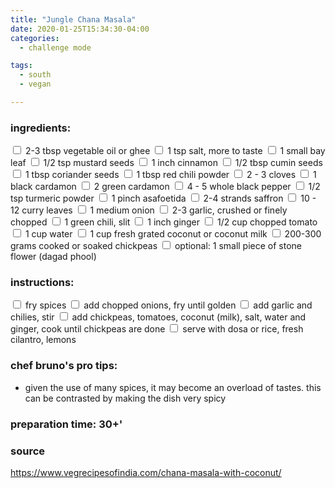 ```yaml
---
title: "Jungle Chana Masala"
date: 2020-01-25T15:34:30-04:00
categories:
  - challenge mode

tags:
  - south
  - vegan

---
```


### ingredients:

<input type="checkbox"> 2-3 tbsp vegetable oil or ghee
<input type="checkbox"> 1 tsp salt, more to taste
<input type="checkbox"> 1 small bay leaf
<input type="checkbox"> 1/2 tsp mustard seeds
<input type="checkbox"> 1 inch cinnamon
<input type="checkbox"> 1/2 tbsp cumin seeds
<input type="checkbox"> 1 tbsp coriander seeds
<input type="checkbox"> 1 tbsp red chili powder
<input type="checkbox"> 2 - 3 cloves
<input type="checkbox"> 1 black cardamon
<input type="checkbox"> 2 green cardamon
<input type="checkbox"> 4 - 5 whole black pepper
<input type="checkbox"> 1/2 tsp turmeric powder
<input type="checkbox"> 1 pinch asafoetida
<input type="checkbox"> 2-4 strands saffron
<input type="checkbox"> 10 - 12 curry leaves
<input type="checkbox"> 1 medium onion 
<input type="checkbox"> 2-3 garlic, crushed or finely chopped
<input type="checkbox"> 1 green chili, slit
<input type="checkbox"> 1 inch ginger 
<input type="checkbox"> 1/2 cup chopped tomato
<input type="checkbox"> 1 cup water
<input type="checkbox"> 1 cup fresh grated coconut or coconut milk
<input type="checkbox"> 200-300 grams cooked or soaked chickpeas
<input type="checkbox"> optional: 1 small piece of stone flower (dagad phool)


### instructions:
<input type="checkbox"> fry spices
<input type="checkbox"> add chopped onions, fry until golden
<input type="checkbox"> add garlic and chilies, stir
<input type="checkbox"> add chickpeas, tomatoes, coconut (milk), salt, water and ginger, cook until chickpeas are done
<input type="checkbox"> serve with dosa or rice, fresh cilantro, lemons



### chef bruno's pro tips:

- given the use of many spices, it may become an overload of tastes. this can be contrasted by making the dish very spicy 

### preparation time: 30+'

### source

https://www.vegrecipesofindia.com/chana-masala-with-coconut/


